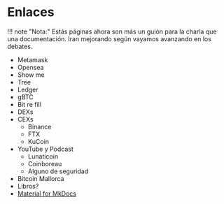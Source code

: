 # Enlaces 

!!! note "Nota:" 
    Estás páginas ahora son más un guión para la charla que una documentación. Iran mejorando según vayamos 
    avanzando en los debates.

- Metamask
- Opensea
- Show me
- Tree
- Ledger
- gBTC
- Bit re fill
- DEXs
- CEXs
  - Binance
  - FTX
  - KuCoin
- YouTube y Podcast
  - Lunaticoin
  - Coinboreau
  - Alguno de seguridad
- Bitcoin Mallorca
- Libros?
- [Material for MkDocs](https://squidfunk.github.io/mkdocs-material/)
